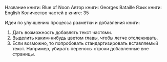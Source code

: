 Название книги: Blue of Noon
Автор книги: Georges Bataille
Язык книги: English
Количество частей в книге: 35

Идеи по улучшению процесса разметки и добавления книги:

1. Дать возможность добавлять текст частями.
2. Выделить каким-нибудь цветом главы, чтобы легче отслеживать.
3. Если возможно, то попробовать стандартизировать вставляемый текст. Например, убирать переносы строки добавленные вне страницы.